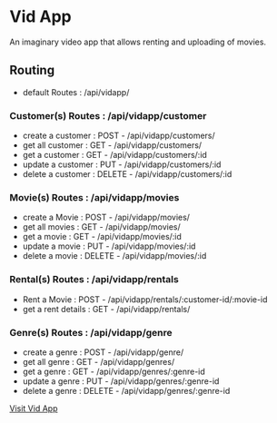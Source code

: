 # Vid App

An imaginary video app that allows renting and uploading of movies.

## Routing

- default Routes : /api/vidapp/

### Customer(s) Routes : /api/vidapp/customer

- create a customer : POST - /api/vidapp/customers/
- get all customer : GET - /api/vidapp/customers/
- get a customer : GET - /api/vidapp/customers/:id
- update a customer : PUT - /api/vidapp/customers/:id
- delete a customer : DELETE - /api/vidapp/customers/:id

### Movie(s) Routes : /api/vidapp/movies

- create a Movie : POST - /api/vidapp/movies/
- get all movies : GET - /api/vidapp/movies/
- get a movie : GET - /api/vidapp/movies/:id
- update a movie : PUT - /api/vidapp/movies/:id
- delete a movie : DELETE - /api/vidapp/movies/:id

### Rental(s) Routes : /api/vidapp/rentals

- Rent a Movie : POST - /api/vidapp/rentals/:customer-id/:movie-id
- get a rent details : GET - /api/vidapp/rentals/

### Genre(s) Routes : /api/vidapp/genre

- create a genre : POST - /api/vidapp/genre/
- get all genre : GET - /api/vidapp/genres/
- get a genre : GET - /api/vidapp/genres/:genre-id
- update a genre : PUT - /api/vidapp/genres/:genre-id
- delete a genre : DELETE - /api/vidapp/genres/:genre-id

[Visit Vid App](https://vidapp.up.railway.app/)
